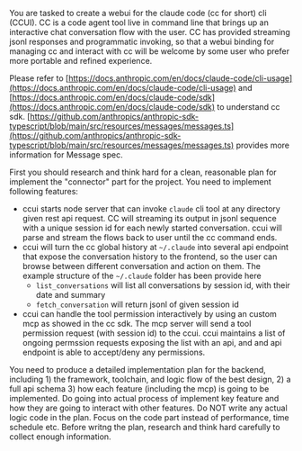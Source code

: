 You are tasked to create a webui for the claude code (cc for short) cli (CCUI). CC is a code agent tool live in command line that brings up an interactive chat conversation flow with the user. CC has provided streaming jsonl responses and programmatic invoking, so that a webui binding for managing cc and interact with cc will be welcome by some user who prefer more portable and refined experience.

Please refer to [https://docs.anthropic.com/en/docs/claude-code/cli-usage](https://docs.anthropic.com/en/docs/claude-code/cli-usage) and [https://docs.anthropic.com/en/docs/claude-code/sdk](https://docs.anthropic.com/en/docs/claude-code/sdk) to understand cc sdk. [https://github.com/anthropics/anthropic-sdk-typescript/blob/main/src/resources/messages/messages.ts](https://github.com/anthropics/anthropic-sdk-typescript/blob/main/src/resources/messages/messages.ts) provides more information for Message spec.

First you should research and think hard for a clean, reasonable plan for implement the "connector" part for the project. You need to implement following features:

- ccui starts node server that can invoke `claude` cli tool at any directory given rest api request. CC will streaming its output in jsonl sequence with a unique session id for each newly started conversation. ccui will parse and stream the flows back to user until the cc command ends.
- ccui will turn the cc global history at `~/.claude` into several api endpoint that expose the conversation history to the frontend, so the user can browse between different conversation and action on them. The example structure of the `~/.claude` folder has been provide here
    - `list_conversations` will list all conversations by session id, with their date and summary
    - `fetch_conversation` will return jsonl of given session id
- ccui can handle the tool permission interactively by using an custom mcp as showed in the cc sdk. The mcp server will send a tool permission request (with session id) to the ccui. ccui maintains a list of ongoing permssion requests exposing the list with an api, and and api endpoint is able to accept/deny any permissions.

You need to produce a detailed implementation plan for the backend, including 1) the framework, toolchain, and logic flow of the best design, 2) a full api schema 3) how each feature (including the mcp) is going to be implemented. Do going into actual process of implement key feature and how they are going to interact with other features. Do NOT write any actual logic code in the plan. Focus on the code part instead of performance, time schedule etc. Before writng the plan, research and think hard carefully to collect enough information.